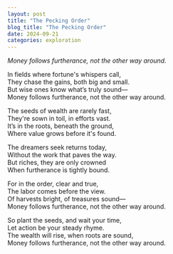 ```yaml
---
layout: post
title: "The Pecking Order"
blog_title: "The Pecking Order"
date: 2024-09-21
categories: exploration
---
```


*Money follows furtherance, not the other way around.*

In fields where fortune's whispers call,  
They chase the gains, both big and small.  
But wise ones know what’s truly sound—  
Money follows furtherance, not the other way around.

The seeds of wealth are rarely fast,  
They're sown in toil, in efforts vast.  
It’s in the roots, beneath the ground,  
Where value grows before it's found.

The dreamers seek returns today,  
Without the work that paves the way.  
But riches, they are only crowned  
When furtherance is tightly bound.

For in the order, clear and true,  
The labor comes before the view.  
Of harvests bright, of treasures sound—  
Money follows furtherance, not the other way around.

So plant the seeds, and wait your time,  
Let action be your steady rhyme.  
The wealth will rise, when roots are sound,  
Money follows furtherance, not the other way around.

